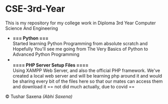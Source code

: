 # CSE-3rd-Year
This is my repository for my college work in Diploma 3rd Year Computer Science And Engineering

- <b>=== Python ===</b><br>
Started learning Python Programming from absolute scratch and Hopefully You'll see me going from The Very Basics of Python to Advanced Python Programming
- <br><b>==== PHP Server Setup Files ====</b><br>
Using XAMPP Web Server, and also the official PHP framework. We've created a local web server and will be learning php around it and would be sharing every bit of the files here so that our mates can access them and download it == not did much actually, due to covid ==

&copy;&nbsp;Tushar Saxena <i>(Abhi Saxena)</i>

